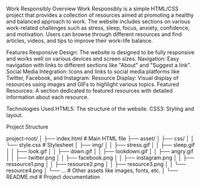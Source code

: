 Work Responsibly
Overview
Work Responsibly is a simple HTML/CSS project that provides a collection of resources aimed at promoting a healthy and balanced approach to work. The website includes sections on various work-related challenges such as stress, sleep, focus, anxiety, confidence, and motivation. Users can browse through different resources and find articles, videos, and tips to improve their work-life balance.

Features
Responsive Design: The website is designed to be fully responsive and works well on various devices and screen sizes.
Navigation: Easy navigation with links to different sections like "About" and "Suggest a link".
Social Media Integration: Icons and links to social media platforms like Twitter, Facebook, and Instagram.
Resource Display: Visual display of resources using images and GIFs to highlight various topics.
Featured Resources: A section dedicated to featured resources with detailed information about each resource.

Technologies Used
HTML5: The structure of the website.
CSS3: Styling and layout.

Project Structure

project-root/
│
├── index.html            # Main HTML file
├── asset/
│   ├── css/
│   │   └── style.css     # Stylesheet
│   ├── img/
│   │   ├── stress.gif
│   │   ├── sleep.gif
│   │   ├── look.gif
│   │   ├── down.gif
│   │   ├── lookdown.gif
│   │   ├── angry.gif
│   │   ├── twitter.png
│   │   ├── facebook.png
│   │   ├── instagram.png
│   │   ├── ressource1.png
│   │   ├── resource2.png
│   │   ├── resource3.png
│   │   └── resource4.png
│   └── ...               # Other assets like images, fonts, etc.
│
└── README.md             # Project documentation
